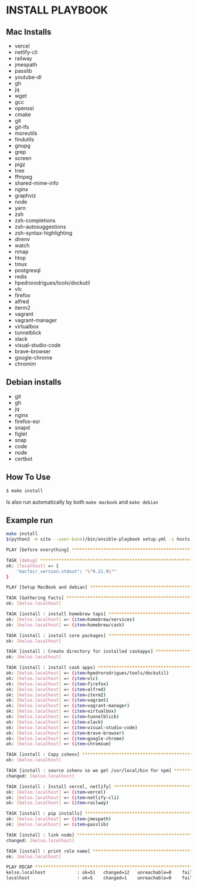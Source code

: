 # INSTALL PLAYBOOK

## Mac Installs
* vercel
* netlify-cli
* railway
* jmespath
* passlib
* youtube-dl
* gh
* jq
* wget
* gcc
* openssl
* cmake
* git
* git-lfs
* moreutils
* findutils
* gnupg
* grep
* screen
* pigz
* tree
* ffmpeg
* shared-mime-info
* nginx
* graphviz
* node
* yarn
* zsh
* zsh-completions
* zsh-autosuggestions
* zsh-syntax-highlighting
* direnv
* watch
* nmap
* htop
* tmux
* postgresql
* redis
* hpedrorodrigues/tools/dockutil
* vlc
* firefox
* alfred
* iterm2
* vagrant
* vagrant-manager
* virtualbox
* tunnelblick
* slack
* visual-studio-code
* brave-browser
* google-chrome
* chromim

## Debian installs

* git
* gh
* jq
* nginx
* firefox-esr
* snapd
* figlet
* snap
* code
* node
* certbot


## How To Use

```bash
$ make install
```

Is also run automatically by both `make macbook` and `make debian`

## Example run

```bash
make install
$(python3 -m site --user-base)/bin/ansible-playbook setup.yml -i hosts --tags "install"

PLAY [before everything] **************************************************************************************************************

TASK [debug] **************************************************************************************************************************
ok: [localhost] => {
    "macfair_version.stdout": "\"0.21.9\""
}

PLAY [Setup MacBook and debian] *******************************************************************************************************

TASK [Gathering Facts] ****************************************************************************************************************
ok: [kelso.localhost]

TASK [install : install homebrew taps] ************************************************************************************************
ok: [kelso.localhost] => (item=homebrew/services)
ok: [kelso.localhost] => (item=homebrew/cask)

TASK [install : install core packages] ************************************************************************************************
ok: [kelso.localhost]

TASK [install : Create directory for installed caskapps] ******************************************************************************
ok: [kelso.localhost]

TASK [install : install cask apps] ****************************************************************************************************
ok: [kelso.localhost] => (item=hpedrorodrigues/tools/dockutil)
ok: [kelso.localhost] => (item=vlc)
ok: [kelso.localhost] => (item=firefox)
ok: [kelso.localhost] => (item=alfred)
ok: [kelso.localhost] => (item=iterm2)
ok: [kelso.localhost] => (item=vagrant)
ok: [kelso.localhost] => (item=vagrant-manager)
ok: [kelso.localhost] => (item=virtualbox)
ok: [kelso.localhost] => (item=tunnelblick)
ok: [kelso.localhost] => (item=slack)
ok: [kelso.localhost] => (item=visual-studio-code)
ok: [kelso.localhost] => (item=brave-browser)
ok: [kelso.localhost] => (item=google-chrome)
ok: [kelso.localhost] => (item=chromium)

TASK [install : Copy zshenv] **********************************************************************************************************
ok: [kelso.localhost]

TASK [install : source zshenv so we get /usr/local/bin for npm] ***********************************************************************
changed: [kelso.localhost]

TASK [install : Install vercel, netlify] **********************************************************************************************
ok: [kelso.localhost] => (item=vercel)
ok: [kelso.localhost] => (item=netlify-cli)
ok: [kelso.localhost] => (item=railway)

TASK [install : pip installs] *********************************************************************************************************
ok: [kelso.localhost] => (item=jmespath)
ok: [kelso.localhost] => (item=passlib)

TASK [install : link node] ************************************************************************************************************
changed: [kelso.localhost]

TASK [install : print role name] ******************************************************************************************************
ok: [kelso.localhost]

PLAY RECAP ****************************************************************************************************************************
kelso.localhost            : ok=51   changed=12   unreachable=0    failed=0    skipped=34   rescued=0    ignored=0
localhost                  : ok=5    changed=1    unreachable=0    failed=0    skipped=1    rescued=0    ignored=0
```
